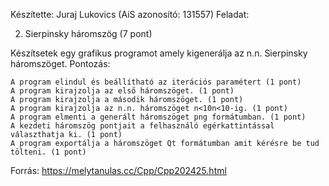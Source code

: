 Készítette: Juraj Lukovics (AiS azonosító: 131557)
Feladat:

2. Sierpinsky háromszög (7 pont)

Készítsetek egy grafikus programot amely kigenerálja az n.n. Sierpinsky háromszöget.
Pontozás:

    A program elindul és beállítható az iterációs paramétert (1 pont)
    A program kirajzolja az első háromszöget. (1 pont)
    A program kirajzolja a második háromszöget. (1 pont)
    A program kirajzolja az n.n. háromszöget n<10n<10-ig. (1 pont)
    A program elmenti a generált háromszöget png formátumban. (1 pont)
    A kezdeti háromszög pontjait a felhasználó egérkattintással választhatja ki. (1 pont)
    A program exportálja a háromszöget Qt formátumban amit kérésre be tud tölteni. (1 pont)


Forrás: https://melytanulas.cc/Cpp/Cpp202425.html
